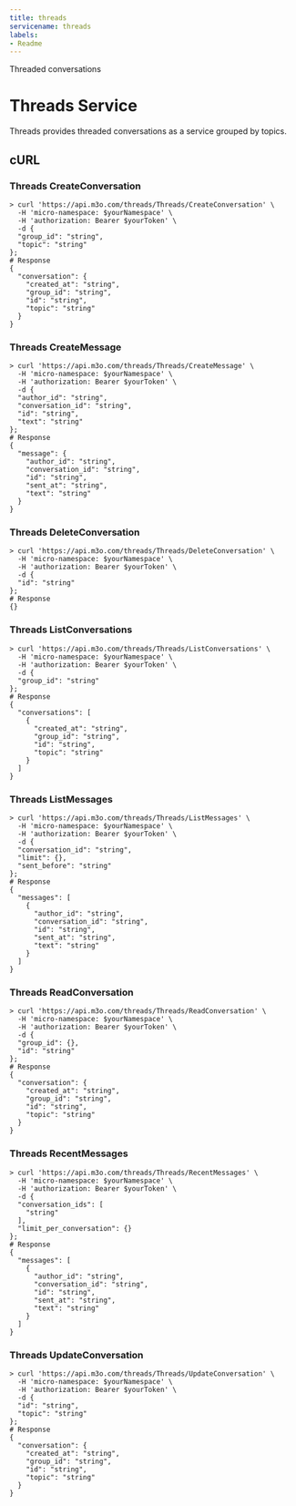 ```yaml
---
title: threads
servicename: threads
labels: 
- Readme
---
```

Threaded conversations

# Threads Service

Threads provides threaded conversations as a service grouped by topics.


## cURL


### Threads CreateConversation
<!-- We use the request body description here as endpoint descriptions are not
being lifted correctly from the proto by the openapi spec generator -->

```shell
> curl 'https://api.m3o.com/threads/Threads/CreateConversation' \
  -H 'micro-namespace: $yourNamespace' \
  -H 'authorization: Bearer $yourToken' \
  -d {
  "group_id": "string",
  "topic": "string"
};
# Response
{
  "conversation": {
    "created_at": "string",
    "group_id": "string",
    "id": "string",
    "topic": "string"
  }
}
```


### Threads CreateMessage
<!-- We use the request body description here as endpoint descriptions are not
being lifted correctly from the proto by the openapi spec generator -->

```shell
> curl 'https://api.m3o.com/threads/Threads/CreateMessage' \
  -H 'micro-namespace: $yourNamespace' \
  -H 'authorization: Bearer $yourToken' \
  -d {
  "author_id": "string",
  "conversation_id": "string",
  "id": "string",
  "text": "string"
};
# Response
{
  "message": {
    "author_id": "string",
    "conversation_id": "string",
    "id": "string",
    "sent_at": "string",
    "text": "string"
  }
}
```


### Threads DeleteConversation
<!-- We use the request body description here as endpoint descriptions are not
being lifted correctly from the proto by the openapi spec generator -->

```shell
> curl 'https://api.m3o.com/threads/Threads/DeleteConversation' \
  -H 'micro-namespace: $yourNamespace' \
  -H 'authorization: Bearer $yourToken' \
  -d {
  "id": "string"
};
# Response
{}
```


### Threads ListConversations
<!-- We use the request body description here as endpoint descriptions are not
being lifted correctly from the proto by the openapi spec generator -->

```shell
> curl 'https://api.m3o.com/threads/Threads/ListConversations' \
  -H 'micro-namespace: $yourNamespace' \
  -H 'authorization: Bearer $yourToken' \
  -d {
  "group_id": "string"
};
# Response
{
  "conversations": [
    {
      "created_at": "string",
      "group_id": "string",
      "id": "string",
      "topic": "string"
    }
  ]
}
```


### Threads ListMessages
<!-- We use the request body description here as endpoint descriptions are not
being lifted correctly from the proto by the openapi spec generator -->

```shell
> curl 'https://api.m3o.com/threads/Threads/ListMessages' \
  -H 'micro-namespace: $yourNamespace' \
  -H 'authorization: Bearer $yourToken' \
  -d {
  "conversation_id": "string",
  "limit": {},
  "sent_before": "string"
};
# Response
{
  "messages": [
    {
      "author_id": "string",
      "conversation_id": "string",
      "id": "string",
      "sent_at": "string",
      "text": "string"
    }
  ]
}
```


### Threads ReadConversation
<!-- We use the request body description here as endpoint descriptions are not
being lifted correctly from the proto by the openapi spec generator -->

```shell
> curl 'https://api.m3o.com/threads/Threads/ReadConversation' \
  -H 'micro-namespace: $yourNamespace' \
  -H 'authorization: Bearer $yourToken' \
  -d {
  "group_id": {},
  "id": "string"
};
# Response
{
  "conversation": {
    "created_at": "string",
    "group_id": "string",
    "id": "string",
    "topic": "string"
  }
}
```


### Threads RecentMessages
<!-- We use the request body description here as endpoint descriptions are not
being lifted correctly from the proto by the openapi spec generator -->

```shell
> curl 'https://api.m3o.com/threads/Threads/RecentMessages' \
  -H 'micro-namespace: $yourNamespace' \
  -H 'authorization: Bearer $yourToken' \
  -d {
  "conversation_ids": [
    "string"
  ],
  "limit_per_conversation": {}
};
# Response
{
  "messages": [
    {
      "author_id": "string",
      "conversation_id": "string",
      "id": "string",
      "sent_at": "string",
      "text": "string"
    }
  ]
}
```


### Threads UpdateConversation
<!-- We use the request body description here as endpoint descriptions are not
being lifted correctly from the proto by the openapi spec generator -->

```shell
> curl 'https://api.m3o.com/threads/Threads/UpdateConversation' \
  -H 'micro-namespace: $yourNamespace' \
  -H 'authorization: Bearer $yourToken' \
  -d {
  "id": "string",
  "topic": "string"
};
# Response
{
  "conversation": {
    "created_at": "string",
    "group_id": "string",
    "id": "string",
    "topic": "string"
  }
}
```


